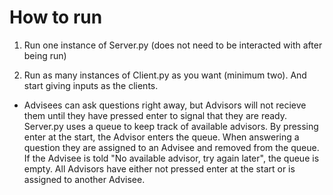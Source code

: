 # How to run

1. Run one instance of Server.py (does not need to be interacted with after being run)

2. Run as many instances of Client.py as you want (minimum two). And start giving inputs as the clients.

- Advisees can ask questions right away, but Advisors will not recieve them until they have pressed enter to signal that they are ready. Server.py uses a queue to keep track of available advisors. By pressing enter at the start, the Advisor enters the queue. When answering a question they are assigned to an Advisee and removed from the queue. If the Advisee is told "No available advisor, try again later", the queue is empty. All Advisors have either not pressed enter at the start or is assigned to another Advisee.